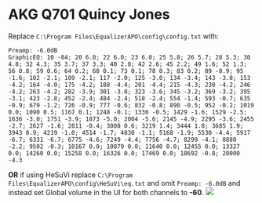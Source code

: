 # AKG Q701 Quincy Jones
Replace `C:\Program Files\EqualizerAPO\config\config.txt` with:
```
Preamp: -6.0dB
GraphicEQ: 10 -84; 20 6.0; 22 6.0; 23 6.0; 25 5.8; 26 5.7; 28 5.3; 30 4.8; 32 4.3; 35 3.7; 37 3.3; 40 2.8; 42 2.6; 45 2.2; 49 1.6; 52 1.3; 56 0.8; 59 0.6; 64 0.2; 68 0.1; 73 0.1; 78 0.3; 83 0.2; 89 -0.9; 95 -1.6; 102 -2.1; 109 -2.1; 117 -2.0; 125 -3.0; 134 -3.4; 143 -3.8; 153 -4.2; 164 -4.0; 175 -4.2; 188 -4.4; 201 -4.4; 215 -4.3; 230 -4.2; 246 -4.2; 263 -4.2; 282 -3.9; 301 -3.8; 323 -3.6; 345 -3.2; 369 -3.2; 395 -3.1; 423 -2.8; 452 -2.4; 484 -2.4; 518 -2.4; 554 -1.4; 593 -0.7; 635 -0.9; 679 -1.2; 726 -0.9; 777 -0.6; 832 -0.8; 890 -0.5; 952 -0.2; 1019 0.0; 1090 0.5; 1167 0.1; 1248 -0.1; 1336 -0.5; 1429 -1.6; 1529 -2.5; 1636 -3.0; 1751 -3.9; 1873 -5.0; 2004 -5.6; 2145 -4.9; 2295 -3.6; 2455 -2.7; 2627 -1.6; 2811 -0.4; 3008 0.6; 3219 1.4; 3444 1.8; 3685 1.9; 3943 0.9; 4219 -1.0; 4514 -1.7; 4830 -1.1; 5168 -1.9; 5530 -4.4; 5917 -6.7; 6331 -6.7; 6775 -4.6; 7249 -4.4; 7756 -4.7; 8299 -4.1; 8880 -2.2; 9502 -0.3; 10167 0.0; 10879 0.0; 11640 0.0; 12455 0.0; 13327 0.0; 14260 0.0; 15258 0.0; 16326 0.0; 17469 0.0; 18692 -0.8; 20000 -4.3
```
**OR** if using HeSuVi replace `C:\Program Files\EqualizerAPO\config\HeSuVi\eq.txt` and omit `Preamp: -6.0dB` and instead set Global volume in the UI for both channels to **-60**.
![](https://raw.githubusercontent.com/jaakkopasanen/AutoEq/master/results/SBAF-Serious/headphoncecom/onear/AKG%20Q701%20Quincy%20Jones/AKG%20Q701%20Quincy%20Jones.png)